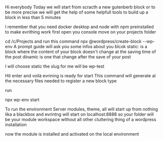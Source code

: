 Hi everybody
Today we will start from scracth a new gutenberb block
or to be more precise
we will get the help of some helpfull tools to build up a block in less than 5 minutes


I remember that you need docker desktop and node with npm preinstalled to make evrithing work
first
open you console
move on your projects folder

cd /c/Projects
and run this command
npx @wordpress/create-block --wp-env
A prompt guide will ask you some infos about you blcok
static: is a block where the content of your block doesn't change at the saving time of the post
dinamic is one that change after the save of your post



I will choose static
the slug for me will be wp-test

Hit enter 
and voilà evrining is ready for start
This command will generate al the necessary files needed to register a new block type

run

npx wp-env start

To run the environment
Server modules, theme, all will start up from nothing lika a blackbox
and evrintng will start on localhost:8888
so your folder will be your module workspace without all other cluttering thing of a wordpress installation



now the module is installed and activated on the local environment